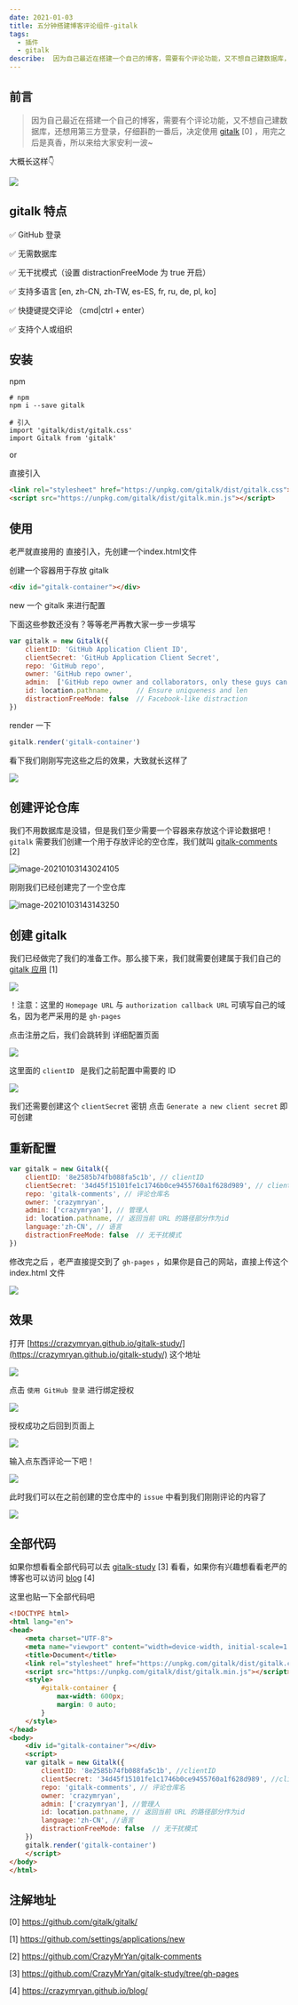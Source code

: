 ```yaml
---
date: 2021-01-03
title: 五分钟搭建博客评论组件-gitalk
tags:
  - 插件
  - gitalk
describe:  因为自己最近在搭建一个自己的博客，需要有个评论功能，又不想自己建数据库，还想用第三方登录，仔细斟酌
---
```


## 前言

> 因为自己最近在搭建一个自己的博客，需要有个评论功能，又不想自己建数据库，还想用第三方登录，仔细斟酌一番后，决定使用 [gitalk]( https://github.com/gitalk/gitalk/) [0] ，用完之后是真香，所以来给大家安利一波~

大概长这样👇

![](./images/image-20210103152859739.png)



## gitalk 特点

✅ GitHub 登录

✅ 无需数据库

✅ 无干扰模式（设置 distractionFreeMode 为 true 开启）

✅ 支持多语言 [en, zh-CN, zh-TW, es-ES, fr, ru, de, pl, ko]

✅ 快捷键提交评论 （cmd|ctrl + enter）

✅ 支持个人或组织



## 安装

npm

```shell
# npm
npm i --save gitalk

# 引入
import 'gitalk/dist/gitalk.css'
import Gitalk from 'gitalk'
```

or

直接引入

```html
<link rel="stylesheet" href="https://unpkg.com/gitalk/dist/gitalk.css">
<script src="https://unpkg.com/gitalk/dist/gitalk.min.js"></script>
```



## 使用

老严就直接用的 直接引入，先创建一个index.html文件

创建一个容器用于存放 gitalk

```html
<div id="gitalk-container"></div>
```

new 一个 gitalk 来进行配置

下面这些参数还没有？等等老严再教大家一步一步填写

```js
var gitalk = new Gitalk({
    clientID: 'GitHub Application Client ID',
    clientSecret: 'GitHub Application Client Secret',
    repo: 'GitHub repo',
    owner: 'GitHub repo owner',
    admin:  ['GitHub repo owner and collaborators, only these guys can initialize github issues'],
    id: location.pathname,      // Ensure uniqueness and len
    distractionFreeMode: false  // Facebook-like distraction
})
```

render 一下

```js
gitalk.render('gitalk-container')
```



看下我们刚刚写完这些之后的效果，大致就长这样了

![](./images/image-20210103142232302.png)



## 创建评论仓库

我们不用数据库是没错，但是我们至少需要一个容器来存放这个评论数据吧！`gitalk` 需要我们创建一个用于存放评论的空仓库，我们就叫 [gitalk-comments](https://github.com/CrazyMrYan/gitalk-comments) [2]

![image-20210103143024105](./images/image-20210103143024105.png)

刚刚我们已经创建完了一个空仓库

![image-20210103143143250](./images/image-20210103143143250.png)

## 创建 gitalk

我们已经做完了我们的准备工作。那么接下来，我们就需要创建属于我们自己的 [gitalk 应用](https://github.com/settings/applications/new) [1] 

![](./images/image-20210103144004114.png)

！注意：这里的 `Homepage URL`  与 `authorization callback URL` 可填写自己的域名，因为老严采用的是 `gh-pages`

点击注册之后，我们会跳转到 详细配置页面

![](./images/image-20210103144325595.png)

这里面的 `clientID ` 是我们之前配置中需要的 ID

![](./images/image-20210103144533016.png)

我们还需要创建这个 `clientSecret` 密钥 点击 `Generate a new client secret` 即可创建



## 重新配置

```js
var gitalk = new Gitalk({
    clientID: '8e2585b74fb088fa5c1b', // clientID 
    clientSecret: '34d45f15101fe1c1746b0ce9455760a1f628d989', // clientSecret
    repo: 'gitalk-comments', // 评论仓库名
    owner: 'crazymryan',
    admin: ['crazymryan'], // 管理人
    id: location.pathname, // 返回当前 URL 的路径部分作为id
    language:'zh-CN', // 语言
    distractionFreeMode: false  // 无干扰模式
})
```

修改完之后 ，老严直接提交到了 `gh-pages` ，如果你是自己的网站，直接上传这个 index.html 文件

![](./images/image-20210103150610041.png)



## 效果

打开 [https://crazymryan.github.io/gitalk-study/](https://crazymryan.github.io/gitalk-study/) 这个地址

![](./images/image-20210103150711370.png)

点击 `使用 GitHub 登录` 进行绑定授权

![](./images/image-20210103150801359.png)

授权成功之后回到页面上

![](./images/image-20210103150914455.png)

输入点东西评论一下吧！

![](./images/image-20210103150941803.png)

此时我们可以在之前创建的空仓库中的 `issue` 中看到我们刚刚评论的内容了

![](./images/image-20210103151034175.png)

## 全部代码

如果你想看看全部代码可以去 [gitalk-study](https://github.com/CrazyMrYan/gitalk-study/tree/gh-pages) [3] 看看，如果你有兴趣想看看老严的博客也可以访问 [blog](https://crazymryan.github.io/blog/) [4]

这里也贴一下全部代码吧

```html
<!DOCTYPE html>
<html lang="en">
<head>
    <meta charset="UTF-8">
    <meta name="viewport" content="width=device-width, initial-scale=1.0">
    <title>Document</title>
    <link rel="stylesheet" href="https://unpkg.com/gitalk/dist/gitalk.css">
    <script src="https://unpkg.com/gitalk/dist/gitalk.min.js"></script>
    <style>
        #gitalk-container {
            max-width: 600px;
            margin: 0 auto;
        }
    </style>
</head>
<body>
    <div id="gitalk-container"></div>
    <script>
    var gitalk = new Gitalk({
        clientID: '8e2585b74fb088fa5c1b', //clientID 
        clientSecret: '34d45f15101fe1c1746b0ce9455760a1f628d989', //clientSecret
        repo: 'gitalk-comments', // 评论仓库名
        owner: 'crazymryan',
        admin: ['crazymryan'], //管理人
        id: location.pathname, // 返回当前 URL 的路径部分作为id
        language:'zh-CN', //语言
        distractionFreeMode: false  // 无干扰模式
    })
    gitalk.render('gitalk-container')
    </script>
</body>
</html>
```



## 注解地址

[0] https://github.com/gitalk/gitalk/

[1] https://github.com/settings/applications/new

[2] https://github.com/CrazyMrYan/gitalk-comments

[3] https://github.com/CrazyMrYan/gitalk-study/tree/gh-pages

[4] https://crazymryan.github.io/blog/


<Comment />
<script setup>
import Comment from '/theme/components/Comment.vue'
</script>

